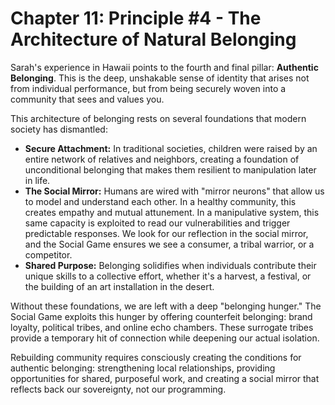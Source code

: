 # Chapter 11: Principle #4 - The Architecture of Natural Belonging

Sarah's experience in Hawaii points to the fourth and final pillar: **Authentic Belonging**. This is the deep, unshakable sense of identity that arises not from individual performance, but from being securely woven into a community that sees and values you.

This architecture of belonging rests on several foundations that modern society has dismantled:

*   **Secure Attachment:** In traditional societies, children were raised by an entire network of relatives and neighbors, creating a foundation of unconditional belonging that makes them resilient to manipulation later in life.
*   **The Social Mirror:** Humans are wired with "mirror neurons" that allow us to model and understand each other. In a healthy community, this creates empathy and mutual attunement. In a manipulative system, this same capacity is exploited to read our vulnerabilities and trigger predictable responses. We look for our reflection in the social mirror, and the Social Game ensures we see a consumer, a tribal warrior, or a competitor.
*   **Shared Purpose:** Belonging solidifies when individuals contribute their unique skills to a collective effort, whether it's a harvest, a festival, or the building of an art installation in the desert.

Without these foundations, we are left with a deep "belonging hunger." The Social Game exploits this hunger by offering counterfeit belonging: brand loyalty, political tribes, and online echo chambers. These surrogate tribes provide a temporary hit of connection while deepening our actual isolation.

Rebuilding community requires consciously creating the conditions for authentic belonging: strengthening local relationships, providing opportunities for shared, purposeful work, and creating a social mirror that reflects back our sovereignty, not our programming.
